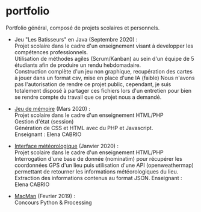 # portfolio
Portfolio général, composé de projets scolaires et personnels.

* Jeu "Les Batisseurs" en Java (Septembre 2020) :<br/>
Projet scolaire dans le cadre d'un enseignement visant à developper les compétences professionnels.<br/>
Utilisation de méthodes agiles (Scrum/Kanban) au sein d'un équipe de 5 étudiants afin de produire un rendu hebdomadaire.<br/>
Construction complète d'un jeu non graphique, recupération des cartes à jouer dans un format csv, mise en place d'une IA (faible)
Nous n'avons pas l'autorisation de rendre ce projet public, cependant, je suis totalement disposé à partager ces fichiers lors d'un entretien pour bien se rendre compte du travail que ce projet nous a demandé.<br/>

* <a href="/memoryGame" title="link to project" target="_blank">Jeu de mémoire</a> (Mars 2020) :<br/>
Projet scolaire dans le cadre d'un enseignement HTML/PHP<br/>
Gestion d'état (session)<br/>
Génération de CSS et HTML avec du PHP et Javascript.<br/>
Enseignant : Elena CABRIO

* <a href="/infoMeteo" title="link to project" target="_blank">Interface météorologique</a> (Janvier 2020) :<br/>
Projet scolaire dans le cadre d'un enseignement HTML/PHP<br/>
Interrogation d'une base de donnée (nominatim) pour récupérer les coordonnées GPS d'un lieu puis utilisation d'une API (openweathermap) permettant de retourner les informations météorologiques du lieu.<br/>
Extraction des informations contenus au format JSON.
Enseignant : Elena CABRIO

* <a href="/MacMan" title="link to project" target="_blank">MacMan</a> (Fevrier 2019) :<br/>
Concours Python & Processing<br/>
